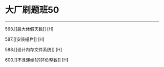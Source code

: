 # 大厂刷题班50

---

568.[[最大休假天数]] [H]

587.[[安装栅栏]] [H]  

588.[[设计内存文件系统]] [H]

600.[[不含连续1的非负整数]] [H]